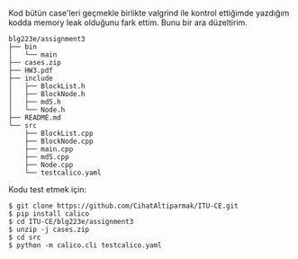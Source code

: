 Kod bütün case'leri geçmekle birlikte valgrind ile kontrol ettiğimde yazdığım kodda memory leak olduğunu fark ettim. Bunu bir ara düzeltirim.

```
blg223e/assignment3
├── bin
│   └── main
├── cases.zip
├── HW3.pdf
├── include
│   ├── BlockList.h
│   ├── BlockNode.h
│   ├── md5.h
│   └── Node.h
├── README.md
└── src
    ├── BlockList.cpp
    ├── BlockNode.cpp
    ├── main.cpp
    ├── md5.cpp
    ├── Node.cpp
    └── testcalico.yaml
```

Kodu test etmek için:

```shell
$ git clone https://github.com/CihatAltiparmak/ITU-CE.git
$ pip install calico
$ cd ITU-CE/blg223e/assignment3
$ unzip -j cases.zip
$ cd src
$ python -m calico.cli testcalico.yaml
```
